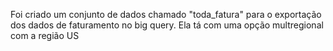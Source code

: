 Foi criado um conjunto de dados chamado "toda_fatura" para o exportação dos dados de faturamento no big query. Ela tá com uma opção multregional com a região US